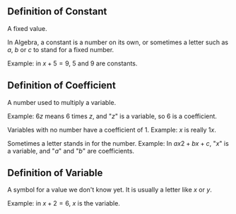 ## Definition of Constant

A fixed value.

In Algebra, a constant is a number on its own, or sometimes a letter such as $a$, $b$ or $c$ to stand for a fixed number.

Example: in $x + 5 = 9$, $5$ and $9$ are constants.

## Definition of Coefficient

A number used to multiply a variable.

Example: $6z$ means $6$ times $z$, and "$z$" is a variable, so $6$ is a coefficient.

Variables with no number have a coefficient of 1.
Example: $x$ is really $1x$.

Sometimes a letter stands in for the number.
Example: In $ax2 + bx + c$, "$x$" is a variable, and "$a$" and "$b$" are coefficients.

## Definition of Variable

A symbol for a value we don't know yet. It is usually a letter like $x$ or $y$.

Example: in $x + 2 = 6$, $x$ is the variable.
